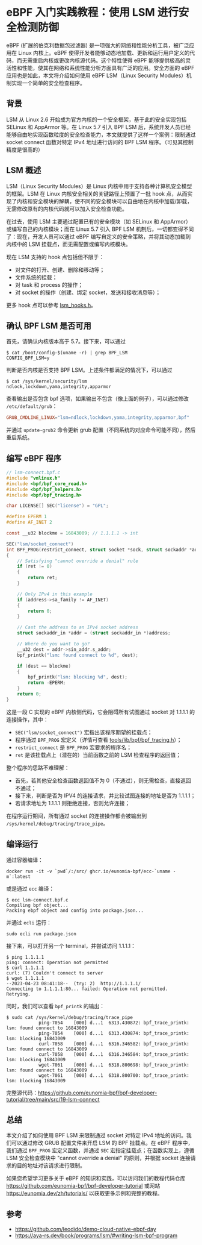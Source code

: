 # eBPF 入门实践教程：使用 LSM 进行安全检测防御

eBPF (扩展的伯克利数据包过滤器) 是一项强大的网络和性能分析工具，被广泛应用在 Linux 内核上。eBPF 使得开发者能够动态地加载、更新和运行用户定义的代码，而无需重启内核或更改内核源代码。这个特性使得 eBPF 能够提供极高的灵活性和性能，使其在网络和系统性能分析方面具有广泛的应用。安全方面的 eBPF 应用也是如此，本文将介绍如何使用 eBPF LSM（Linux Security Modules）机制实现一个简单的安全检查程序。

## 背景

LSM 从 Linux 2.6 开始成为官方内核的一个安全框架，基于此的安全实现包括 SELinux 和 AppArmor 等。在 Linux 5.7 引入 BPF LSM 后，系统开发人员已经能够自由地实现函数粒度的安全检查能力，本文就提供了这样一个案例：限制通过 socket connect 函数对特定 IPv4 地址进行访问的 BPF LSM 程序。（可见其控制精度是很高的）

## LSM 概述

LSM（Linux Security Modules）是 Linux 内核中用于支持各种计算机安全模型的框架。LSM 在 Linux 内核安全相关的关键路径上预置了一批 hook 点，从而实现了内核和安全模块的解耦，使不同的安全模块可以自由地在内核中加载/卸载，无需修改原有的内核代码就可以加入安全检查功能。

在过去，使用 LSM 主要通过配置已有的安全模块（如 SELinux 和 AppArmor）或编写自己的内核模块；而在 Linux 5.7 引入 BPF LSM 机制后，一切都变得不同了：现在，开发人员可以通过 eBPF 编写自定义的安全策略，并将其动态加载到内核中的 LSM 挂载点，而无需配置或编写内核模块。

现在 LSM 支持的 hook 点包括但不限于：

+ 对文件的打开、创建、删除和移动等；
+ 文件系统的挂载；
+ 对 task 和 process 的操作；
+ 对 socket 的操作（创建、绑定 socket，发送和接收消息等）；

更多 hook 点可以参考 [lsm_hooks.h](https://github.com/torvalds/linux/blob/master/include/linux/lsm_hooks.h)。

## 确认 BPF LSM 是否可用

首先，请确认内核版本高于 5.7。接下来，可以通过

```console
$ cat /boot/config-$(uname -r) | grep BPF_LSM
CONFIG_BPF_LSM=y
```

判断是否内核是否支持 BPF LSM。上述条件都满足的情况下，可以通过

```console
$ cat /sys/kernel/security/lsm
ndlock,lockdown,yama,integrity,apparmor
```

查看输出是否包含 bpf 选项，如果输出不包含（像上面的例子），可以通过修改 `/etc/default/grub`：

```conf
GRUB_CMDLINE_LINUX="lsm=ndlock,lockdown,yama,integrity,apparmor,bpf"
```

并通过 `update-grub2` 命令更新 grub 配置（不同系统的对应命令可能不同），然后重启系统。

## 编写 eBPF 程序

```C
// lsm-connect.bpf.c
#include "vmlinux.h"
#include <bpf/bpf_core_read.h>
#include <bpf/bpf_helpers.h>
#include <bpf/bpf_tracing.h>

char LICENSE[] SEC("license") = "GPL";

#define EPERM 1
#define AF_INET 2

const __u32 blockme = 16843009; // 1.1.1.1 -> int

SEC("lsm/socket_connect")
int BPF_PROG(restrict_connect, struct socket *sock, struct sockaddr *address, int addrlen, int ret)
{
    // Satisfying "cannot override a denial" rule
    if (ret != 0)
    {
        return ret;
    }

    // Only IPv4 in this example
    if (address->sa_family != AF_INET)
    {
        return 0;
    }

    // Cast the address to an IPv4 socket address
    struct sockaddr_in *addr = (struct sockaddr_in *)address;

    // Where do you want to go?
    __u32 dest = addr->sin_addr.s_addr;
    bpf_printk("lsm: found connect to %d", dest);

    if (dest == blockme)
    {
        bpf_printk("lsm: blocking %d", dest);
        return -EPERM;
    }
    return 0;
}

```

这是一段 C 实现的 eBPF 内核侧代码，它会阻碍所有试图通过 socket 对 1.1.1.1 的连接操作，其中：

+ `SEC("lsm/socket_connect")` 宏指出该程序期望的挂载点；
+ 程序通过 `BPF_PROG` 宏定义（详情可查看 [tools/lib/bpf/bpf_tracing.h](https://git.kernel.org/pub/scm/linux/kernel/git/stable/linux.git/tree/tools/lib/bpf/bpf_tracing.h)）；
+ `restrict_connect` 是 `BPF_PROG` 宏要求的程序名；
+ `ret` 是该挂载点上（潜在的）当前函数之前的 LSM 检查程序的返回值；

整个程序的思路不难理解：

+ 首先，若其他安全检查函数返回值不为 0（不通过），则无需检查，直接返回不通过；
+ 接下来，判断是否为 IPV4 的连接请求，并比较试图连接的地址是否为 1.1.1.1；
+ 若请求地址为 1.1.1.1 则拒绝连接，否则允许连接；

在程序运行期间，所有通过 socket 的连接操作都会被输出到 `/sys/kernel/debug/tracing/trace_pipe`。

## 编译运行

通过容器编译：

```console
docker run -it -v `pwd`/:/src/ ghcr.io/eunomia-bpf/ecc-`uname -m`:latest
```

或是通过 `ecc` 编译：

```console
$ ecc lsm-connect.bpf.c
Compiling bpf object...
Packing ebpf object and config into package.json...
```

并通过 `ecli` 运行：

```shell
sudo ecli run package.json
```

接下来，可以打开另一个 terminal，并尝试访问 1.1.1.1：

```console
$ ping 1.1.1.1
ping: connect: Operation not permitted
$ curl 1.1.1.1
curl: (7) Couldn't connect to server
$ wget 1.1.1.1
--2023-04-23 08:41:18--  (try: 2)  http://1.1.1.1/
Connecting to 1.1.1.1:80... failed: Operation not permitted.
Retrying.
```

同时，我们可以查看 `bpf_printk` 的输出：

```console
$ sudo cat /sys/kernel/debug/tracing/trace_pipe
            ping-7054    [000] d...1  6313.430872: bpf_trace_printk: lsm: found connect to 16843009
            ping-7054    [000] d...1  6313.430874: bpf_trace_printk: lsm: blocking 16843009
            curl-7058    [000] d...1  6316.346582: bpf_trace_printk: lsm: found connect to 16843009
            curl-7058    [000] d...1  6316.346584: bpf_trace_printk: lsm: blocking 16843009
            wget-7061    [000] d...1  6318.800698: bpf_trace_printk: lsm: found connect to 16843009
            wget-7061    [000] d...1  6318.800700: bpf_trace_printk: lsm: blocking 16843009
```

完整源代码：<https://github.com/eunomia-bpf/bpf-developer-tutorial/tree/main/src/19-lsm-connect>

## 总结

本文介绍了如何使用 BPF LSM 来限制通过 socket 对特定 IPv4 地址的访问。我们可以通过修改 GRUB 配置文件来开启 LSM 的 BPF 挂载点。在 eBPF 程序中，我们通过 `BPF_PROG` 宏定义函数，并通过 `SEC` 宏指定挂载点；在函数实现上，遵循 LSM 安全检查模块中 "cannot override a denial" 的原则，并根据 socket 连接请求的目的地址对该请求进行限制。

如果您希望学习更多关于 eBPF 的知识和实践，可以访问我们的教程代码仓库 <https://github.com/eunomia-bpf/bpf-developer-tutorial> 或网站 <https://eunomia.dev/zh/tutorials/> 以获取更多示例和完整的教程。

## 参考

+ <https://github.com/leodido/demo-cloud-native-ebpf-day>
+ <https://aya-rs.dev/book/programs/lsm/#writing-lsm-bpf-program>

